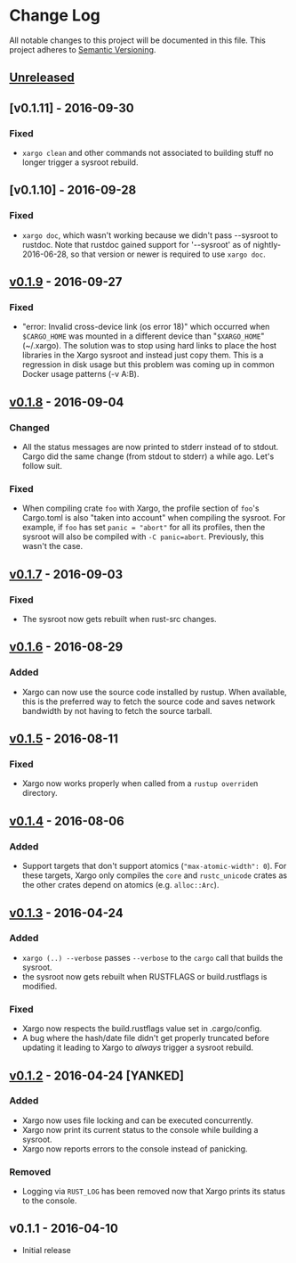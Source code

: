 # Change Log

All notable changes to this project will be documented in this file.
This project adheres to [Semantic Versioning](http://semver.org/).

## [Unreleased]

## [v0.1.11] - 2016-09-30

### Fixed

- `xargo clean` and other commands not associated to building stuff no longer trigger a sysroot
  rebuild.

## [v0.1.10] - 2016-09-28

### Fixed

- `xargo doc`, which wasn't working because we didn't pass --sysroot to rustdoc. Note that rustdoc
  gained support for '--sysroot' as of nightly-2016-06-28, so that version or newer is required to
  use `xargo doc`.

## [v0.1.9] - 2016-09-27

### Fixed

- "error: Invalid cross-device link (os error 18)" which occurred when `$CARGO_HOME` was mounted in
  a different device than "`$XARGO_HOME`" (~/.xargo). The solution was to stop using hard links to
  place the host libraries in the Xargo sysroot and instead just copy them. This is a regression
  in disk usage but this problem was coming up in common Docker usage patterns (-v A:B).

## [v0.1.8] - 2016-09-04

### Changed

- All the status messages are now printed to stderr instead of to stdout. Cargo did the same change
  (from stdout to stderr) a while ago. Let's follow suit.

### Fixed

- When compiling crate `foo` with Xargo, the profile section of `foo`'s Cargo.toml is also "taken
  into account" when compiling the sysroot. For example, if `foo` has set `panic = "abort"` for all
  its profiles, then the sysroot will also be compiled with `-C panic=abort`. Previously, this
  wasn't the case.

## [v0.1.7] - 2016-09-03

### Fixed

- The sysroot now gets rebuilt when rust-src changes.

## [v0.1.6] - 2016-08-29

### Added

- Xargo can now use the source code installed by rustup. When available, this is the preferred way
  to fetch the source code and saves network bandwidth by not having to fetch the source tarball.

## [v0.1.5] - 2016-08-11

### Fixed

- Xargo now works properly when called from a `rustup override`n directory.

## [v0.1.4] - 2016-08-06

### Added

- Support targets that don't support atomics (`"max-atomic-width": 0`). For these targets, Xargo
  only compiles the `core` and `rustc_unicode` crates as the other crates depend on atomics (e.g.
  `alloc::Arc`).

## [v0.1.3] - 2016-04-24

### Added

- `xargo (..) --verbose` passes `--verbose` to the `cargo` call that builds the sysroot.
- the sysroot now gets rebuilt when RUSTFLAGS or build.rustflags is modified.

### Fixed

- Xargo now respects the build.rustflags value set in .cargo/config.
- A bug where the hash/date file didn't get properly truncated before updating it leading to Xargo
to *always* trigger a sysroot rebuild.

## [v0.1.2] - 2016-04-24 [YANKED]

### Added

- Xargo now uses file locking and can be executed concurrently.
- Xargo now print its current status to the console while building a sysroot.
- Xargo now reports errors to the console instead of panicking.

### Removed

- Logging via `RUST_LOG` has been removed now that Xargo prints its status to the console.

## v0.1.1 - 2016-04-10

- Initial release

[Unreleased]: https://github.com/japaric/xargo/compare/v0.1.11...HEAD
[v0.1.9]: https://github.com/japaric/xargo/compare/v0.1.10...v0.1.11
[v0.1.9]: https://github.com/japaric/xargo/compare/v0.1.9...v0.1.10
[v0.1.9]: https://github.com/japaric/xargo/compare/v0.1.8...v0.1.9
[v0.1.8]: https://github.com/japaric/xargo/compare/v0.1.7...v0.1.8
[v0.1.7]: https://github.com/japaric/xargo/compare/v0.1.6...v0.1.7
[v0.1.6]: https://github.com/japaric/xargo/compare/v0.1.5...v0.1.6
[v0.1.5]: https://github.com/japaric/xargo/compare/v0.1.4...v0.1.5
[v0.1.4]: https://github.com/japaric/xargo/compare/v0.1.3...v0.1.4
[v0.1.3]: https://github.com/japaric/xargo/compare/v0.1.2...v0.1.3
[v0.1.2]: https://github.com/japaric/xargo/compare/v0.1.1...v0.1.2
